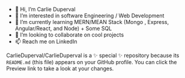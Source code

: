 - 👋 Hi, I’m Carlie Duperval
- 👀 I’m interested in software Engineering / Web Development 
- 🌱 I’m currently learning MERN/MEAN Stack (Mongo , Express, Angular/React, and Node) + Some SQL
- 💞️ I’m looking to collaborate on cool projects 
- 📫 Reach me on LinkedIn


CarlieDuperval/CarlieDuperval is a ✨ special ✨ repository because its `README.md` (this file) appears on your GitHub profile.
You can click the Preview link to take a look at your changes.
